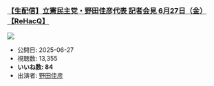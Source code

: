 ### [【生配信】立憲民主党・野田佳彦代表 記者会見 6月27日（金）【ReHacQ】](https://www.youtube.com/watch?v=DhGkYJP_UIM)
[![](https://img.youtube.com/vi/DhGkYJP_UIM/sddefault.jpg)](https://www.youtube.com/watch?v=DhGkYJP_UIM)
-   公開日: 2025-06-27
-   視聴数: 13,355
-   **いいね数: 84**
-   出演者: [野田佳彦](/rehacq_fan/people/野田佳彦 "wikilink")
